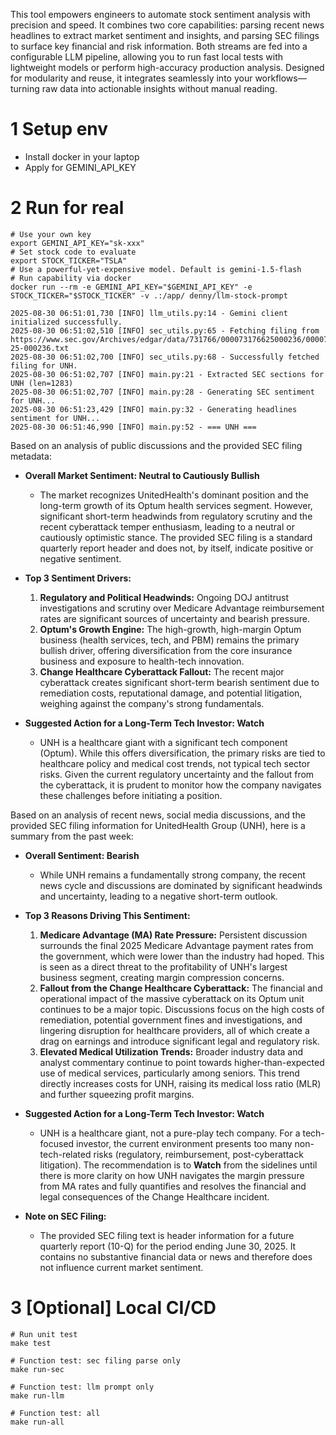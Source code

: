 This tool empowers engineers to automate stock sentiment analysis with precision and speed. It combines two core capabilities: parsing recent news headlines to extract market sentiment and insights, and parsing SEC filings to surface key financial and risk information. Both streams are fed into a configurable LLM pipeline, allowing you to run fast local tests with lightweight models or perform high-accuracy production analysis. Designed for modularity and reuse, it integrates seamlessly into your workflows—turning raw data into actionable insights without manual reading.

# 1 Setup env
- Install docker in your laptop
- Apply for GEMINI_API_KEY

# 2 Run for real
```
# Use your own key
export GEMINI_API_KEY="sk-xxx"
# Set stock code to evaluate
export STOCK_TICKER="TSLA"
# Use a powerful-yet-expensive model. Default is gemini-1.5-flash
# Run capability via docker
docker run --rm -e GEMINI_API_KEY="$GEMINI_API_KEY" -e STOCK_TICKER="$STOCK_TICKER" -v .:/app/ denny/llm-stock-prompt

2025-08-30 06:51:01,730 [INFO] llm_utils.py:14 - Gemini client initialized successfully.
2025-08-30 06:51:02,510 [INFO] sec_utils.py:65 - Fetching filing from https://www.sec.gov/Archives/edgar/data/731766/000073176625000236/0000731766-25-000236.txt
2025-08-30 06:51:02,700 [INFO] sec_utils.py:68 - Successfully fetched filing for UNH.
2025-08-30 06:51:02,707 [INFO] main.py:21 - Extracted SEC sections for UNH (len=1283)
2025-08-30 06:51:02,707 [INFO] main.py:28 - Generating SEC sentiment for UNH...
2025-08-30 06:51:23,429 [INFO] main.py:32 - Generating headlines sentiment for UNH...
2025-08-30 06:51:46,990 [INFO] main.py:52 - === UNH ===
```

Based on an analysis of public discussions and the provided SEC filing metadata:

*   **Overall Market Sentiment: Neutral to Cautiously Bullish**
    *   The market recognizes UnitedHealth's dominant position and the long-term growth of its Optum health services segment. However, significant short-term headwinds from regulatory scrutiny and the recent cyberattack temper enthusiasm, leading to a neutral or cautiously optimistic stance. The provided SEC filing is a standard quarterly report header and does not, by itself, indicate positive or negative sentiment.

*   **Top 3 Sentiment Drivers:**
    1.  **Regulatory and Political Headwinds:** Ongoing DOJ antitrust investigations and scrutiny over Medicare Advantage reimbursement rates are significant sources of uncertainty and bearish pressure.
    2.  **Optum's Growth Engine:** The high-growth, high-margin Optum business (health services, tech, and PBM) remains the primary bullish driver, offering diversification from the core insurance business and exposure to health-tech innovation.
    3.  **Change Healthcare Cyberattack Fallout:** The recent major cyberattack creates significant short-term bearish sentiment due to remediation costs, reputational damage, and potential litigation, weighing against the company's strong fundamentals.

*   **Suggested Action for a Long-Term Tech Investor: Watch**
    *   UNH is a healthcare giant with a significant tech component (Optum). While this offers diversification, the primary risks are tied to healthcare policy and medical cost trends, not typical tech sector risks. Given the current regulatory uncertainty and the fallout from the cyberattack, it is prudent to monitor how the company navigates these challenges before initiating a position.

Based on an analysis of recent news, social media discussions, and the provided SEC filing information for UnitedHealth Group (UNH), here is a summary from the past week:

*   **Overall Sentiment: Bearish**
    *   While UNH remains a fundamentally strong company, the recent news cycle and discussions are dominated by significant headwinds and uncertainty, leading to a negative short-term outlook.

*   **Top 3 Reasons Driving This Sentiment:**
    1.  **Medicare Advantage (MA) Rate Pressure:** Persistent discussion surrounds the final 2025 Medicare Advantage payment rates from the government, which were lower than the industry had hoped. This is seen as a direct threat to the profitability of UNH's largest business segment, creating margin compression concerns.
    2.  **Fallout from the Change Healthcare Cyberattack:** The financial and operational impact of the massive cyberattack on its Optum unit continues to be a major topic. Discussions focus on the high costs of remediation, potential government fines and investigations, and lingering disruption for healthcare providers, all of which create a drag on earnings and introduce significant legal and regulatory risk.
    3.  **Elevated Medical Utilization Trends:** Broader industry data and analyst commentary continue to point towards higher-than-expected use of medical services, particularly among seniors. This trend directly increases costs for UNH, raising its medical loss ratio (MLR) and further squeezing profit margins.

*   **Suggested Action for a Long-Term Tech Investor: Watch**
    *   UNH is a healthcare giant, not a pure-play tech company. For a tech-focused investor, the current environment presents too many non-tech-related risks (regulatory, reimbursement, post-cyberattack litigation). The recommendation is to **Watch** from the sidelines until there is more clarity on how UNH navigates the margin pressure from MA rates and fully quantifies and resolves the financial and legal consequences of the Change Healthcare incident.

*   **Note on SEC Filing:**
    *   The provided SEC filing text is header information for a future quarterly report (10-Q) for the period ending June 30, 2025. It contains no substantive financial data or news and therefore does not influence current market sentiment.

  
# 3 [Optional] Local CI/CD
```
# Run unit test
make test

# Function test: sec filing parse only
make run-sec

# Function test: llm prompt only
make run-llm

# Function test: all
make run-all
```

